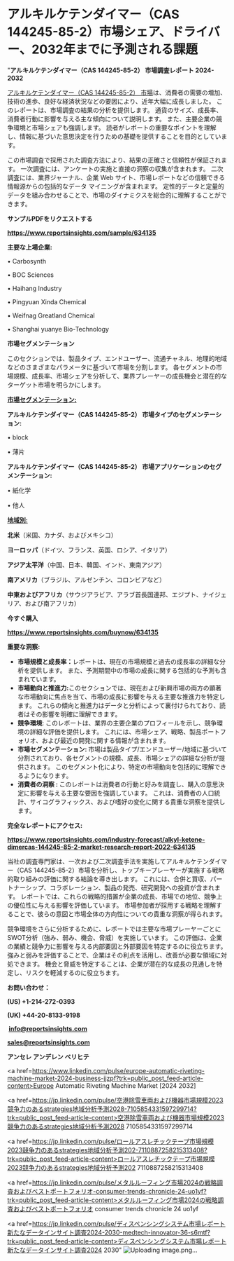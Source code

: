 # アルキルケテンダイマー（CAS 144245-85-2）市場シェア、ドライバー、2032年までに予測される課題

"<strong>アルキルケテンダイマー（CAS 144245-85-2） 市場調査レポート 2024-2032</strong>

<a href=https://www.reportsinsights.com/sample/634135>アルキルケテンダイマー（CAS 144245-85-2） 市場</a>は、消費者の需要の増加、技術の進歩、良好な経済状況などの要因により、近年大幅に成長しました。 このレポートは、市場調査の結果の分析を提供します。 通貨のサイズ、成長率、消費者行動に影響を与える主な傾向について説明します。 また、主要企業の競争環境と市場シェアも強調します。 読者がレポートの重要なポイントを理解し、情報に基づいた意思決定を行うための基礎を提供することを目的としています。

この市場調査で採用された調査方法により、結果の正確さと信頼性が保証されます。 一次調査には、アンケートの実施と直接の洞察の収集が含まれます。 二次調査には、業界ジャーナル、企業 Web サイト、市場レポートなどの信頼できる情報源からの包括的なデータ マイニングが含まれます。 定性的データと定量的データを組み合わせることで、市場のダイナミクスを総合的に理解することができます。

<strong><b>サンプルPDFをリクエストする</b></strong>

<a href=https://www.reportsinsights.com/sample/634135><strong><u>https://www.reportsinsights.com/sample/634135</u></strong></a>

<strong>主要な上場企業:</strong>

• Carbosynth

• BOC Sciences

• Haihang Industry

• Pingyuan Xinda Chemical

• Weifnag Greatland Chemical

• Shanghai yuanye Bio-Technology

<strong>市場セグメンテーション</strong>

このセクションでは、製品タイプ、エンドユーザー、流通チャネル、地理的地域などのさまざまなパラメータに基づいて市場を分割します。 各セグメントの市場規模、成長率、市場シェアを分析して、業界プレーヤーの成長機会と潜在的なターゲット市場を明らかにします。

<strong><u>市場セグメンテーション</u></strong><strong><u>:</u></strong>

<strong>アルキルケテンダイマー（CAS 144245-85-2） 市場タイプのセグメンテーション:</strong>

• block

• 薄片

<strong>アルキルケテンダイマー（CAS 144245-85-2） 市場アプリケーションのセグメンテーション:</strong>

• 紙化学

• 他人

<strong><u>地域別</u></strong><strong><u>:</u></strong>

<strong>北米</strong>（米国、カナダ、およびメキシコ）

<strong>ヨーロッパ</strong>（ドイツ、フランス、英国、ロシア、イタリア）

<strong>アジア太平洋</strong>（中国、日本、韓国、インド、東南アジア）

<strong>南アメリカ</strong>（ブラジル、アルゼンチン、コロンビアなど）

<strong>中東およびアフリカ</strong>（サウジアラビア、アラブ首長国連邦、エジプト、ナイジェリア、および南アフリカ）

<strong>今すぐ購入</strong>

<a href=https://www.reportsinsights.com/buynow/634135><strong><u>https://www.reportsinsights.com/buynow/634135</u></strong></a>

<strong>重要な洞察:</strong>
<ul>
  <li><strong>市場規模と成長率：</strong>レポートは、現在の市場規模と過去の成長率の詳細な分析を提供します。 また、予測期間中の市場の成長に関する包括的な予測も含まれています。</li>
  <li><strong>市場動向と推進力:</strong>このセクションでは、現在および新興市場の両方の顕著な市場動向に焦点を当て、市場の成長に影響を与える主要な推進力を特定します。 これらの傾向と推進力はデータと分析によって裏付けられており、読者はその影響を明確に理解できます。</li>
  <li><strong>競争環境</strong>: このレポートは、業界の主要企業のプロフィールを示し、競争環境の詳細な評価を提供します。 これには、市場シェア、戦略、製品ポートフォリオ、および最近の開発に関する情報が含まれます。</li>
  <li><strong>市場セグメンテーション: </strong>市場は製品タイプ/エンドユーザー/地域に基づいて分割されており、各セグメントの規模、成長、市場シェアの詳細な分析が提供されます。 このセグメント化により、特定の市場動向を包括的に理解できるようになります。</li>
  <li><strong>消費者の洞察 : </strong>このレポートは消費者の行動と好みを調査し、購入の意思決定に影響を与える主要な要因を強調しています。 これは、消費者の人口統計、サイコグラフィックス、および嗜好の変化に関する貴重な洞察を提供します。</li>
</ul>
<strong>完全なレポートにアクセス:</strong>

<a href=https://www.reportsinsights.com/industry-forecast/alkyl-ketene-dimercas-144245-85-2-market-research-report-2022-634135><strong><u><b>https://www.reportsinsights.com/industry-forecast/alkyl-ketene-dimercas-144245-85-2-market-research-report-2022-634135</b></u></strong></a>

当社の調査専門家は、一次および二次調査手法を実施してアルキルケテンダイマー（CAS 144245-85-2）市場を分析し、トップキープレーヤーが実施する戦略的取り組みの評価に関する結論を導き出します。 これには、合併と買収、パートナーシップ、コラボレーション、製品の発売、研究開発への投資が含まれます。 レポートでは、これらの戦略的措置が企業の成長、市場での地位、競争上の優位性に与える影響を評価しています。 市場参加者が採用する戦略を理解することで、彼らの意図と市場全体の方向性についての貴重な洞察が得られます。

競争環境をさらに分析するために、レポートでは主要な市場プレーヤーごとにSWOT分析（強み、弱み、機会、脅威）を実施しています。 この評価は、企業の業績と競争力に影響を与える内部要因と外部要因を特定するのに役立ちます。 強みと弱みを評価することで、企業はその利点を活用し、改善が必要な領域に対処できます。 機会と脅威を特定することは、企業が潜在的な成長の見通しを特定し、リスクを軽減するのに役立ちます。

<strong>お問い合わせ：</strong>

<strong>(US) +1-214-272-0393</strong>

<strong>(UK) +44-20-8133-9198</strong>

<strong> </strong><a href=info@reportsinsights.com><strong><u>info@reportsinsights.com</u></strong></a>

<a href=sales@reportsinsights.com><strong><u>sales@reportsinsights.com</u></strong></a>

<strong>アンセレ アンデレン ベリヒテ</strong>

<a href=https://www.linkedin.com/pulse/europe-automatic-riveting-machine-market-2024-business-jjzpf?trk=public_post_feed-article-content>Europe Automatic Riveting Machine Market [2024 2032]</a>

<a href=https://jp.linkedin.com/pulse/空港除雪車両および機器市場規模2023競争力のあるstrategies地域分析予測2028-7105854331597299714?trk=public_post_feed-article-content>空港除雪車両および機器市場規模2023競争力のあるstrategies地域分析予測2028 7105854331597299714</a>

<a href=https://jp.linkedin.com/pulse/ロールアスレチックテープ市場規模2023競争力のあるstrategies地域分析予測202-7110887258215313408?trk=public_post_feed-article-content>ロールアスレチックテープ市場規模2023競争力のあるstrategies地域分析予測202 7110887258215313408</a>

<a href=https://jp.linkedin.com/pulse/メタルルーフィング市場2024の戦略調査およびベストポートフォリオ-consumer-trends-chronicle-24-uo1yf?trk=public_post_feed-article-content>メタルルーフィング市場2024の戦略調査およびベストポートフォリオ consumer trends chronicle 24 uo1yf</a>

<a href=https://jp.linkedin.com/pulse/ディスペンシングシステム市場レポート新たなデータインサイト調査2024-2030-medtech-innovator-36-s6mtf?trk=public_post_feed-article-content>ディスペンシングシステム市場レポート新たなデータインサイト調査2024 2030</a>"
![Uploading image.png…]()

